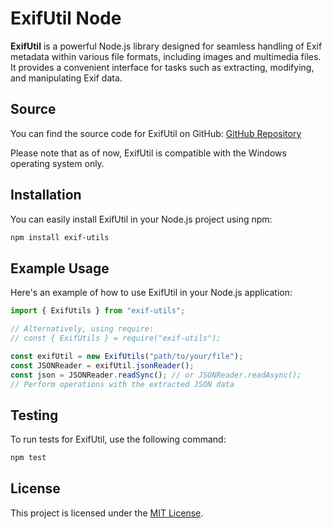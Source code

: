 # ExifUtil Node

**ExifUtil** is a powerful Node.js library designed for seamless handling of Exif metadata within various file formats, including images and multimedia files. It provides a convenient interface for tasks such as extracting, modifying, and manipulating Exif data.

## Source

You can find the source code for ExifUtil on GitHub: [GitHub Repository](https://github.com/mshwarzberg/exif-utils)

Please note that as of now, ExifUtil is compatible with the Windows operating system only.

## Installation

You can easily install ExifUtil in your Node.js project using npm:

```bash
npm install exif-utils
```

## Example Usage

Here's an example of how to use ExifUtil in your Node.js application:

```javascript
import { ExifUtils } from "exif-utils";

// Alternatively, using require:
// const { ExifUtils } = require("exif-utils");

const exifUtil = new ExifUtils("path/to/your/file");
const JSONReader = exifUtil.jsonReader();
const json = JSONReader.readSync(); // or JSONReader.readAsync();
// Perform operations with the extracted JSON data
```

## Testing

To run tests for ExifUtil, use the following command:

```bash
npm test
```

## License

This project is licensed under the [MIT License](https://mit-license.org/).